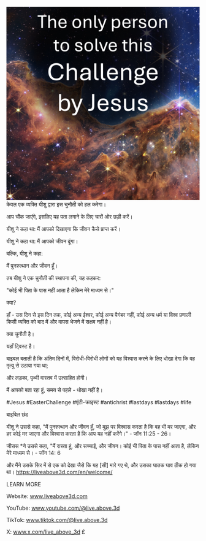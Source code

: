![Video cover image](../cover-square.jpg)
केवल एक व्यक्ति यीशु द्वारा इस चुनौती को हल करेगा।

आप चौंक जाएंगे, इसलिए यह पता लगाने के लिए चारों ओर छड़ी करें।

यीशु ने कहा था: मैं आपको दिखाएगा कि जीवन कैसे प्राप्त करें।

यीशु ने कहा था: मैं आपको जीवन दूंगा।

बल्कि, यीशु ने कहा:

मैं पुनरुत्थान और जीवन हूँ।

तब यीशु ने एक चुनौती की स्थापना की, यह कहकर:

"कोई भी पिता के पास नहीं आता है लेकिन मेरे माध्यम से।"

क्या?

हाँ - उस दिन से इस दिन तक, कोई अन्य ईश्वर, कोई अन्य पैगंबर नहीं, कोई अन्य धर्म या विश्व प्रणाली किसी व्यक्ति को बाद में और वापस भेजने में सक्षम नहीं है।

क्या चुनौती है।

यहाँ ट्विस्ट है।

बाइबल बताती है कि अंतिम दिनों में, विरोधी-विरोधी लोगों को यह विश्वास करने के लिए धोखा देगा कि वह मृत्यु से उठाया गया था;

और लड़का, पृथ्वी वास्तव में उत्साहित होगी।

मैं आपको बता रहा हूं, समय से पहले - धोखा नहीं है।


#Jesus #EasterChallenge #एंटी-क्राइस्ट #antichrist #lastdays #lastdays #life


बाइबिल छंद

यीशु ने उससे कहा, "मैं पुनरुत्थान और जीवन हूँ, जो मुझ पर विश्वास करता है कि वह भी मर जाएगा, और हर कोई मर जाएगा और विश्वास करता है कि आप यह नहीं करेंगे।" - जॉन 11:25 - 26।

जीसस *ने उससे कहा, "मैं रास्ता हूं, और सच्चाई, और जीवन। कोई भी पिता के पास नहीं आता है, लेकिन मेरे माध्यम से। - जॉन 14: 6

और मैंने उसके सिर में से एक को देखा जैसे कि यह [सी] मारे गए थे, और उसका घातक घाव ठीक हो गया था। https://liveabove3d.com/en/welcome/


LEARN MORE

Website: www.liveabove3d.com


YouTube: www.youtube.com/@live.above.3d

TikTok: www.tiktok.com/@live.above.3d

X: www.x.com/live_above_3d £




